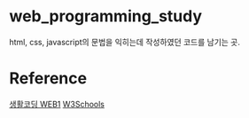 # web_programming_study
html, css, javascript의 문법을 익히는데 작성하였던 코드를 남기는 곳.

# Reference
[생활코딩 WEB1](https://opentutorials.org/course/3084)
[W3Schools](https://www.w3schools.com/html/html_intro.asp)
